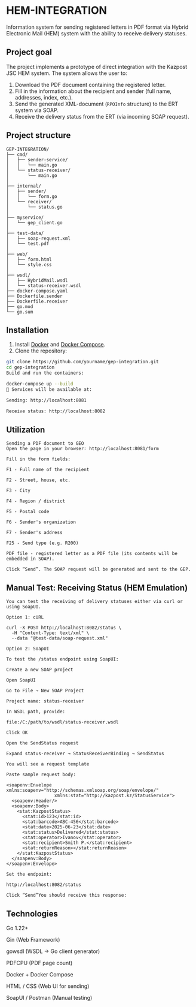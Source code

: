 # HEM-INTEGRATION

Information system for sending registered letters in PDF format via Hybrid Electronic Mail (HEM) system with the ability to receive delivery statuses.

## Project goal

The project implements a prototype of direct integration with the Kazpost JSC HEM system. The system allows the user to:

1. Download the PDF document containing the registered letter.
2. Fill in the information about the recipient and sender (full name, addresses, index, etc.).
3. Send the generated XML-document (`RPOInfo` structure) to the ERT system via SOAP.
4. Receive the delivery status from the ERT (via incoming SOAP request).

## Project structure
```
GEP-INTEGRATION/
├── cmd/
│   ├── sender-service/
│   │   └── main.go
│   └── status-receiver/
│       └── main.go
│
├── internal/
│   ├── sender/
│   │   └── form.go
│   └── receiver/
│       └── status.go
│
├── myservice/
│   └── gep_client.go
│
├── test-data/
│   ├── soap-request.xml
│   └── test.pdf
│
├── web/
│   ├── form.html
│   └── style.css
│
├── wsdl/
│   ├── HybridMail.wsdl
│   └── status-receiver.wsdl
├── docker-compose.yaml
├── Dockerfile.sender
├── Dockerfile.receiver
├── go.mod
└── go.sum 

```

## Installation

1. Install [Docker](https://www.docker.com/) and [Docker Compose](https://docs.docker.com/compose/).
2. Clone the repository:

```bash
git clone https://github.com/yourname/gep-integration.git
cd gep-integration
Build and run the containers:

docker-compose up --build
🔹 Services will be available at:

Sending: http://localhost:8081

Receive status: http://localhost:8082
```

## Utilization
```
Sending a PDF document to GEO
Open the page in your browser: http://localhost:8081/form

Fill in the form fields:

F1 - Full name of the recipient

F2 - Street, house, etc.

F3 - City

F4 - Region / district

F5 - Postal code

F6 - Sender's organization

F7 - Sender's address

F25 - Send type (e.g. R200)

PDF file - registered letter as a PDF file (its contents will be embedded in SOAP).

Click “Send”. The SOAP request will be generated and sent to the GEP.
```

## Manual Test: Receiving Status (HEM Emulation)
```
You can test the receiving of delivery statuses either via curl or using SoapUI.

Option 1: cURL

curl -X POST http://localhost:8082/status \
  -H "Content-Type: text/xml" \
  --data "@test-data/soap-request.xml"

Option 2: SoapUI

To test the /status endpoint using SoapUI:

Create a new SOAP project

Open SoapUI

Go to File → New SOAP Project

Project name: status-receiver

In WSDL path, provide:

file:/C:/path/to/wsdl/status-receiver.wsdl

Click OK

Open the SendStatus request

Expand status-receiver → StatusReceiverBinding → SendStatus

You will see a request template

Paste sample request body:

<soapenv:Envelope xmlns:soapenv="http://schemas.xmlsoap.org/soap/envelope/"
                  xmlns:stat="http://kazpost.kz/StatusService">
  <soapenv:Header/>
  <soapenv:Body>
    <stat:KazpostStatus>
      <stat:id>123</stat:id>
      <stat:barcode>ABC-456</stat:barcode>
      <stat:date>2025-06-23</stat:date>
      <stat:status>Delivered</stat:status>
      <stat:operator>Ivanov</stat:operator>
      <stat:recipient>Smith P.</stat:recipient>
      <stat:returnReason></stat:returnReason>
    </stat:KazpostStatus>
  </soapenv:Body>
</soapenv:Envelope>

Set the endpoint:

http://localhost:8082/status

Click “Send”You should receive this response:
```

  
## Technologies

Go 1.22+

Gin (Web Framework)

gowsdl (WSDL → Go client generator)

PDFCPU (PDF page count)

Docker + Docker Compose

HTML / CSS (Web UI for sending)

SoapUI / Postman (Manual testing)
